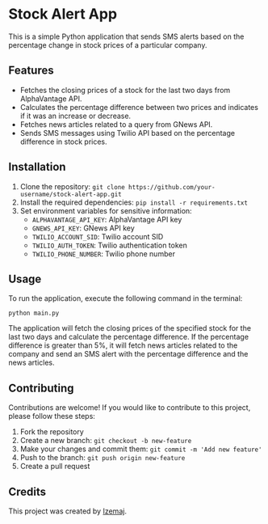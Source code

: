 <!DOCTYPE html>
<html>
<head>
	<title>Stock Alert App</title>
</head>
<body>
	<h1>Stock Alert App</h1>
	<p>This is a simple Python application that sends SMS alerts based on the percentage change in stock prices of a particular company.</p>
  <h2>Features</h2>
<ul>
	<li>Fetches the closing prices of a stock for the last two days from AlphaVantage API.</li>
	<li>Calculates the percentage difference between two prices and indicates if it was an increase or decrease.</li>
	<li>Fetches news articles related to a query from GNews API.</li>
	<li>Sends SMS messages using Twilio API based on the percentage difference in stock prices.</li>
</ul>

<h2>Installation</h2>
<ol>
	<li>Clone the repository: <code>git clone https://github.com/your-username/stock-alert-app.git</code></li>
	<li>Install the required dependencies: <code>pip install -r requirements.txt</code></li>
	<li>Set environment variables for sensitive information:
		<ul>
			<li><code>ALPHAVANTAGE_API_KEY</code>: AlphaVantage API key</li>
			<li><code>GNEWS_API_KEY</code>: GNews API key</li>
			<li><code>TWILIO_ACCOUNT_SID</code>: Twilio account SID</li>
			<li><code>TWILIO_AUTH_TOKEN</code>: Twilio authentication token</li>
			<li><code>TWILIO_PHONE_NUMBER</code>: Twilio phone number</li>
		</ul>
	</li>
</ol>

<h2>Usage</h2>
<p>To run the application, execute the following command in the terminal:</p>
<pre><code>python main.py</code></pre>

<p>The application will fetch the closing prices of the specified stock for the last two days and calculate the percentage difference. If the percentage difference is greater than 5%, it will fetch news articles related to the company and send an SMS alert with the percentage difference and the news articles.</p>

<h2>Contributing</h2>
<p>Contributions are welcome! If you would like to contribute to this project, please follow these steps:</p>
<ol>
	<li>Fork the repository</li>
	<li>Create a new branch: <code>git checkout -b new-feature</code></li>
	<li>Make your changes and commit them: <code>git commit -m 'Add new feature'</code></li>
	<li>Push to the branch: <code>git push origin new-feature</code></li>
	<li>Create a pull request</li>
</ol>

<h2>Credits</h2>
<p>This project was created by <a href="https://github.com/izemaj">Izemaj</a>.</p>
 </body>
</html>


